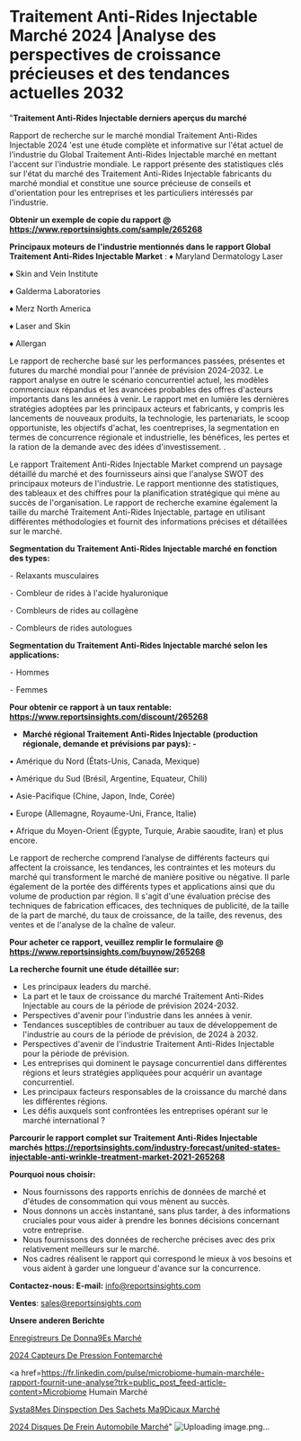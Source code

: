 # Traitement Anti-Rides Injectable Marché 2024 |Analyse des perspectives de croissance précieuses et des tendances actuelles 2032

"<strong>Traitement Anti-Rides Injectable derniers aperçus du marché</strong>

Rapport de recherche sur le marché mondial Traitement Anti-Rides Injectable 2024 'est une étude complète et informative sur l'état actuel de l'industrie du Global Traitement Anti-Rides Injectable marché en mettant l'accent sur l'industrie mondiale. Le rapport présente des statistiques clés sur l'état du marché des Traitement Anti-Rides Injectable fabricants du marché mondial et constitue une source précieuse de conseils et d'orientation pour les entreprises et les particuliers intéressés par l'industrie.

<strong>Obtenir un exemple de copie du rapport @ <a href=https://www.reportsinsights.com/sample/265268>https://www.reportsinsights.com/sample/265268</a></strong>

<strong>Principaux moteurs de l'industrie mentionnés dans le rapport Global Traitement Anti-Rides Injectable Market</strong> :
♦ Maryland Dermatology Laser

♦ Skin and Vein Institute

♦ Galderma Laboratories

♦ Merz North America

♦ Laser and Skin

♦ Allergan

Le rapport de recherche basé sur les performances passées, présentes et futures du marché mondial pour l'année de prévision 2024-2032. Le rapport analyse en outre le scénario concurrentiel actuel, les modèles commerciaux répandus et les avancées probables des offres d'acteurs importants dans les années à venir. Le rapport met en lumière les dernières stratégies adoptées par les principaux acteurs et fabricants, y compris les lancements de nouveaux produits, la technologie, les partenariats, le scoop opportuniste, les objectifs d'achat, les coentreprises, la segmentation en termes de concurrence régionale et industrielle, les bénéfices, les pertes et la ration de la demande avec des idées d'investissement. .

Le rapport Traitement Anti-Rides Injectable Market comprend un paysage détaillé du marché et des fournisseurs ainsi que l'analyse SWOT des principaux moteurs de l'industrie. Le rapport mentionne des statistiques, des tableaux et des chiffres pour la planification stratégique qui mène au succès de l'organisation. Le rapport de recherche examine également la taille du marché Traitement Anti-Rides Injectable, partage en utilisant différentes méthodologies et fournit des informations précises et détaillées sur le marché.

<strong>Segmentation du Traitement Anti-Rides Injectable marché en fonction des types:</strong>


⁃ Relaxants musculaires

⁃ Combleur de rides à l'acide hyaluronique

⁃ Combleurs de rides au collagène

⁃ Combleurs de rides autologues

<strong>Segmentation du Traitement Anti-Rides Injectable marché selon les applications:</strong>


⁃ Hommes

⁃ Femmes

<strong>Pour obtenir ce rapport à un taux rentable: <a href=https://www.reportsinsights.com/discount/265268>https://www.reportsinsights.com/discount/265268</a></strong>
<ul>
  <li><strong>Marché régional Traitement Anti-Rides Injectable (production régionale, demande et prévisions par pays): -</strong></li>
</ul>
• Amérique du Nord (États-Unis, Canada, Mexique)

• Amérique du Sud (Brésil, Argentine, Equateur, Chili)

• Asie-Pacifique (Chine, Japon, Inde, Corée)

• Europe (Allemagne, Royaume-Uni, France, Italie)

• Afrique du Moyen-Orient (Égypte, Turquie, Arabie saoudite, Iran) et plus encore.

Le rapport de recherche comprend l’analyse de différents facteurs qui affectent la croissance, les tendances, les contraintes et les moteurs du marché qui transforment le marché de manière positive ou négative. Il parle également de la portée des différents types et applications ainsi que du volume de production par région. Il s'agit d'une évaluation précise des techniques de fabrication efficaces, des techniques de publicité, de la taille de la part de marché, du taux de croissance, de la taille, des revenus, des ventes et de l'analyse de la chaîne de valeur.

<strong>Pour acheter ce rapport, veuillez remplir le formulaire @   <a href=https://www.reportsinsights.com/buynow/265268>https://www.reportsinsights.com/buynow/265268</a></strong>

<strong>La recherche fournit une étude détaillée sur:</strong>
<ul>
  <li>Les principaux leaders du marché.</li>
  <li>La part et le taux de croissance du marché Traitement Anti-Rides Injectable au cours de la période de prévision 2024-2032.</li>
  <li>Perspectives d'avenir pour l'industrie dans les années à venir.</li>
  <li>Tendances susceptibles de contribuer au taux de développement de l'industrie au cours de la période de prévision, de 2024 à 2032.</li>
  <li>Perspectives d'avenir de l'industrie Traitement Anti-Rides Injectable pour la période de prévision.</li>
  <li>Les entreprises qui dominent le paysage concurrentiel dans différentes régions et leurs stratégies appliquées pour acquérir un avantage concurrentiel.</li>
  <li>Les principaux facteurs responsables de la croissance du marché dans les différentes régions.</li>
  <li>Les défis auxquels sont confrontées les entreprises opérant sur le marché international ?</li>
</ul>

<strong>Parcourir le rapport complet sur Traitement Anti-Rides Injectable marchés <a href=https://reportsinsights.com/industry-forecast/united-states-injectable-anti-wrinkle-treatment-market-2021-265268>https://reportsinsights.com/industry-forecast/united-states-injectable-anti-wrinkle-treatment-market-2021-265268</a></strong>

<strong>Pourquoi nous choisir:</strong>
<ul>
  <li>Nous fournissons des rapports enrichis de données de marché et d'études de consommation qui vous mènent au succès.</li>
  <li>Nous donnons un accès instantané, sans plus tarder, à des informations cruciales pour vous aider à prendre les bonnes décisions concernant votre entreprise.</li>
  <li>Nous fournissons des données de recherche précises avec des prix relativement meilleurs sur le marché.</li>
  <li>Nos cadres réalisent le rapport qui correspond le mieux à vos besoins et vous aident à garder une longueur d'avance sur la concurrence.</li>
</ul>
<strong>Contactez-nous:
</strong><strong>E-mail:</strong> <a href=mailto:info@reportsinsights.com>info@reportsinsights.com</a>

<strong>Ventes</strong>: <a href=mailto:sales@reportsinsights.com>sales@reportsinsights.com</a>

<strong>Unsere anderen Berichte</strong>

<a href=https://www.linkedin.com/pulse/enregistreurs-de-donn%C3%A9es-march%C3%A9-2024-demande-k5ane/>Enregistreurs De Donna9Es Marché</a>

<a href=https://www.linkedin.com/pulse/2024-capteurs-de-pression-fontemarché-analyse-70dnc/>2024 Capteurs De Pression Fontemarché</a>

<a href=https://fr.linkedin.com/pulse/microbiome-humain-marchéle-rapport-fournit-une-analyse?trk=public_post_feed-article-content>Microbiome Humain Marché</a>

<a href=https://www.linkedin.com/pulse/syst%C3%A8mes-dinspection-des-sachets-m%C3%A9dicaux-march%C3%A9-1iqtf/>Systa8Mes Dinspection Des Sachets Ma9Dicaux Marché</a>

<a href=https://www.linkedin.com/pulse/2024-disques-de-frein-automobile-march%C3%A9tendance-2aagc/>2024 Disques De Frein Automobile Marché</a>"
![Uploading image.png…]()
